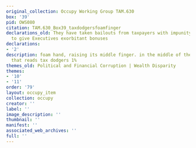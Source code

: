 ```yaml
---
original_collection: Occupy Working Group TAM.630
box: '39'
pid: OWS080
citation: TAM.630_Box39_taxdodgersfoamfinger
declarations_old: They have taken bailouts from taxpayers with impunity, and continue
  to give Executives exorbitant bonuses
declarations:
- '2'
description: foam hand, raising its middle finger. in the middle of the hand is text
  that reads tax dodgers 1%
themes_old: Political and Financial Corruption | Wealth Disparity
themes:
- '10'
- '11'
order: '79'
layout: occupy_item
collection: occupy
creator: ''
label: ''
image_description: ''
thumbnail: ''
manifest: ''
associated_web_archives: ''
full: ''
---
```


